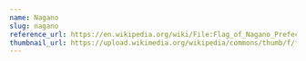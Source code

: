 ```yaml
---
name: Nagano
slug: nagano
reference_url: https://en.wikipedia.org/wiki/File:Flag_of_Nagano_Prefecture.svg
thumbnail_url: https://upload.wikimedia.org/wikipedia/commons/thumb/f/f0/Flag_of_Nagano_Prefecture.svg/120px-Flag_of_Nagano_Prefecture.svg.png
---
```


